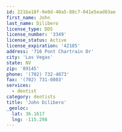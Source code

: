```yaml
---
id: 221ba18f-9e0d-40a5-88c7-041e5ead03ae
first_name: John
last_name: Dilibero
license_type: DDS
license_number: '3349'
license_status: Active
license_expiration: '42185'
address: '716 Pont Chartrain Dr'
city: 'Las Vegas'
state: NV
zip: '89145'
phone: '(702) 732-4873'
fax: '(702) 731-0803'
services:
  - dentist
category: dentists
title: 'John Dilibero'
_geoloc:
  lat: 36.1617
  lng: -115.298
---
```

